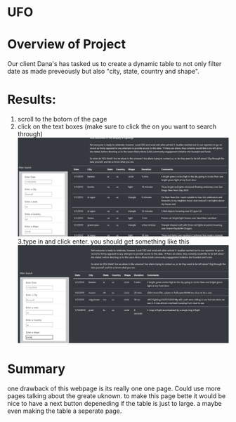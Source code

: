 # UFO

# Overview of Project
  Our client Dana's has tasked us to create a dynamic table to not only filter date as made preveously but also "city, state, country and shape". 
  
# Results:
 1. scroll to the botom of the page
 2. click on the text boxes (make sure to click the on you want to search through)
![This is an image](https://raw.githubusercontent.com/Exon0t/UFO/main/Static/images/first.PNG)
 3.type in and click enter. you should get something like this
 ![This is an image](https://raw.githubusercontent.com/Exon0t/UFO/main/Static/images/search.PNG)
 
 
# Summary
one drawback of this webpage is its really one one page. Could use more pages talking about the greate uknown. 
to make this page bette it would be nice to have a next button depeneding if the table is just to large. a maybe even making the table a seperate page. 
